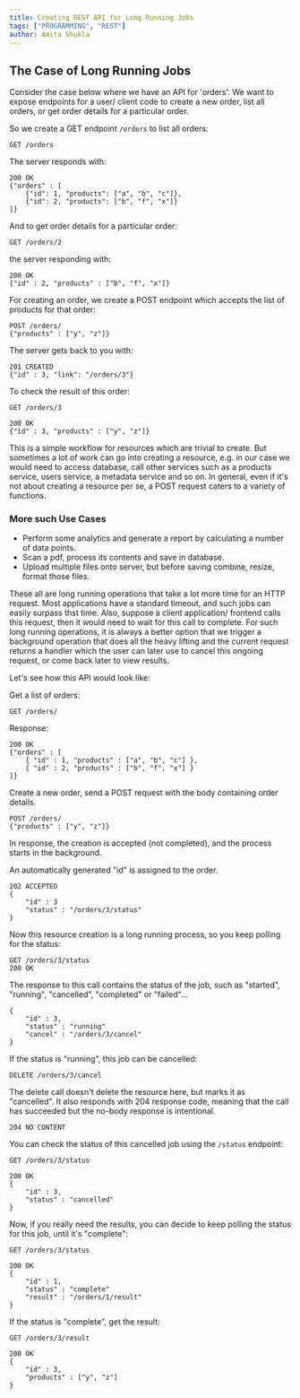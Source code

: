 ```yaml
---
title: Creating REST API for Long Running Jobs
tags: ["PROGRAMMING", "REST"]
author: Amita Shukla
---
```


## The Case of Long Running Jobs
Consider the case below where we have an API for 'orders'. We want to expose endpoints for a user/ client code to create a new order, list all orders, or get order details for a particular order.

So we create a GET endpoint `/orders` to list all orders:
```text
GET /orders
```
The server responds with:
```text
200 OK
{"orders" : [
    {"id": 1, "products": ["a", "b", "c"]},
    {"id": 2, "products": ["b", "f", "x"]}
]}
```
And to get order details for a particular order:
```text
GET /orders/2
```
the server responding with:
```text
200 OK
{"id" : 2, "products" : ["b", "f", "x"]}
```
For creating an order, we create a POST endpoint which accepts the list of products for that order:
```text
POST /orders/
{"products" : ["y", "z"]}
```
The server gets back to you with:
```text
201 CREATED
{"id" : 3, "link": "/orders/3"}
```
To check the result of this order:
```text
GET /orders/3
```
```text
200 OK
{"id" : 3, "products" : ["y", "z"]}
```
This is a simple workflow for resources which are trivial to create. But sometimes a lot of work can go into creating a resource, e.g. in our case we would need to access database,  call other services such as a products service, users service, a metadata service and so on. In general, even if it's not about creating a resource per se, a POST request caters to a variety of functions.

### More such Use Cases
- Perform some analytics and generate a report by calculating a number of data points. 
- Scan a pdf, process its contents and save in database.
- Upload multiple files onto server, but before saving combine, resize, format those files.

These all are long running operations that take a lot more time for an HTTP request. Most applications have a standard timeout, and such jobs can easily surpass thst time. Also, suppose a client application/ frontend calls this request, then it would need to wait for this call to complete. For such long running operations, it is always a better option that we trigger a background operation that does all the heavy lifting and the current request returns a handler which the user can later use to cancel this ongoing request, or come back later to view results.

Let's see how this API would look like:

Get a list of orders:
```text
GET /orders/
```
Response:
```text
200 OK
{"orders" : [
    { "id" : 1, "products" : ["a", "b", "c"] }, 
    { "id" : 2, "products" : ["b", "f", "x"] }
]}
```
Create a new order, send a POST request with the body containing order details.
```text
POST /orders/
{"products" : ["y", "z"]}
```
In response, the creation is accepted (not completed), and the process starts in the background.

An automatically generated "id" is assigned to the order.
```text
202 ACCEPTED
{
    "id" : 3
    "status" : "/orders/3/status"
}
```
Now this resource creation is a long running process, so you keep polling for the status:
```text
GET /orders/3/status
200 OK
```
The response to this call contains the status of the job, such as "started", "running", "cancelled", "completed" or "failed"...
```text
{
    "id" : 3,
    "status" : "running"
    "cancel" : "/orders/3/cancel"        
}
```
If the status is "running", this job can be cancelled:
```text
DELETE /orders/3/cancel
```
The delete call doesn't delete the resource here, but marks it as "cancelled". It also responds with 204 response code, meaning that the call has succeeded but the no-body response is intentional.
```text
204 NO CONTENT 
```
You can check the status of this cancelled job using the `/status` endpoint:
```text
GET /orders/3/status
```
```text
200 OK
{
    "id" : 3,
    "status" : "cancelled"
}
```
Now, if you really need the results, you can decide to keep polling the status for this job, until it's "complete":
```text
GET /orders/3/status
```
```text
200 OK
{
    "id" : 1,
    "status" : "complete"
    "result" : "/orders/1/result"
}
```
If the status is "complete", get the result:
```text
GET /orders/3/result
```
```text
200 OK
{
    "id" : 3,
    "products" : ["y", "z"]
}
```